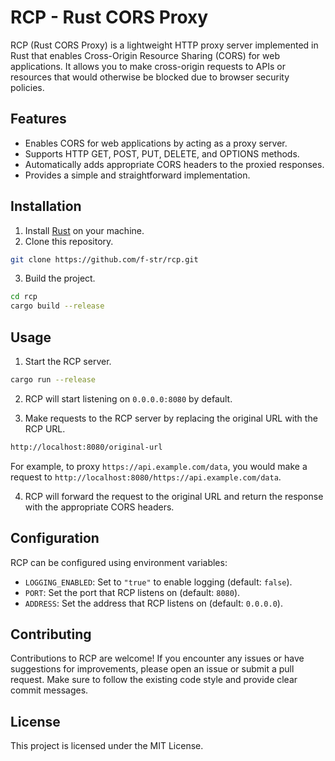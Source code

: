 # RCP - Rust CORS Proxy

RCP (Rust CORS Proxy) is a lightweight HTTP proxy server implemented in Rust that enables Cross-Origin Resource Sharing (CORS) for web applications. It allows you to make cross-origin requests to APIs or resources that would otherwise be blocked due to browser security policies.

## Features

- Enables CORS for web applications by acting as a proxy server.
- Supports HTTP GET, POST, PUT, DELETE, and OPTIONS methods.
- Automatically adds appropriate CORS headers to the proxied responses.
- Provides a simple and straightforward implementation.

## Installation

1. Install [Rust](https://www.rust-lang.org/tools/install) on your machine.
2. Clone this repository.
```bash
git clone https://github.com/f-str/rcp.git
```
3. Build the project.
```bash
cd rcp
cargo build --release
```

## Usage

1. Start the RCP server.
```bash
cargo run --release
```

2. RCP will start listening on `0.0.0.0:8080` by default.

3. Make requests to the RCP server by replacing the original URL with the RCP URL.
```bash 
http://localhost:8080/original-url
```
For example, to proxy `https://api.example.com/data`, you would make a request to `http://localhost:8080/https://api.example.com/data`.

4. RCP will forward the request to the original URL and return the response with the appropriate CORS headers.

## Configuration

RCP can be configured using environment variables:

- `LOGGING_ENABLED`: Set to `"true"` to enable logging (default: `false`).
- `PORT`: Set the port that RCP listens on (default: `8080`).
- `ADDRESS`: Set the address that RCP listens on (default: `0.0.0.0`). 

## Contributing

Contributions to RCP are welcome! If you encounter any issues or have suggestions for improvements, please open an issue or submit a pull request. Make sure to follow the existing code style and provide clear commit messages.

## License

This project is licensed under the MIT License.
